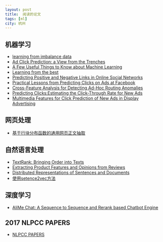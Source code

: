 ```yaml
---
layout: post
title:  阅读的论文 
tags: [ml]
city: 杭州 
---
```



机器学习
--------
+ [learning from imbalance data](http://www.ele.uri.edu/faculty/he/PDFfiles/ImbalancedLearning.pdf)
+ [Ad Click Prediction: a View from the Trenches](https://www.eecs.tufts.edu/~dsculley/papers/ad-click-prediction.pdf)
+ [A Few Useful Things to Know about Machine Learning](https://homes.cs.washington.edu/~pedrod/papers/cacm12.pdf)
+ [Learning from the best](http://blog.kaggle.com/2014/08/01/learning-from-the-best/)
+ [Predicting Positive and Negative Links in Online Social Networks](https://www.cs.cornell.edu/home/kleinber/www10-signed.pdf)
+ [Practical Lessons from Predicting Clicks on Ads at Facebook](https://pdfs.semanticscholar.org/daf9/ed5dc6c6bad5367d7fd8561527da30e9b8dd.pdf)  
+ [Cross-Feature Analysis for Detecting Ad-Hoc Routing Anomalies](http://wenke.gtisc.gatech.edu/papers/icdcs.pdf)      
+ [Predicting Clicks:Estimating the Click-Through Rate for New Ads](https://www.microsoft.com/en-us/research/wp-content/uploads/2016/02/predictingclicks.pdf)
+ [Multimedia Features for Click Prediction of New Ads in Display Advertising](http://maths-people.anu.edu.au/~johnm/courses/mathdm/talks/dimitri-clickadvert.pdf)

网页处理
--------
+ [基于行块分布函数的通用网页正文抽取](https://open.cplusplus.me/DevelopmentDocs/Based-on-the-distribution-function-of-the-common-line-block-web-content-extraction.pdf)

自然语言处理
-------
+ [TextRank: Bringing Order into Texts](https://web.eecs.umich.edu/~mihalcea/papers/mihalcea.emnlp04.pdf)
+ [Extracting Product Features and Opinions from Reviews](https://turing.cs.washington.edu/papers/emnlp05_opine.pdf)
+ [Distributed Representations of Sentences and Documents](https://cs.stanford.edu/~quocle/paragraph_vector.pdf)
+ [使用setence2vec方法](http://stackoverflow.com/questions/29760935/how-to-get-vector-for-a-sentence-from-the-word2vec-of-tokens-in-sentence)


深度学习
-----------
+ [AliMe Chat: A Sequence to Sequence and Rerank based Chatbot Engine](http://www.aclweb.org/anthology/P17-2079)


2017 NLPCC PAPERS
--------
+ [NLPCC PAPERS](http://tcci.ccf.org.cn/conference/2017/acceptpapers.php)
